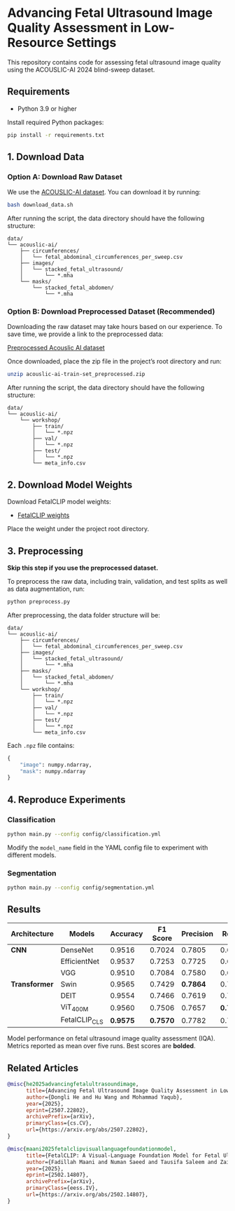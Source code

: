 # Advancing Fetal Ultrasound Image Quality Assessment in Low-Resource Settings

This repository contains code for assessing fetal ultrasound image quality using the ACOUSLIC-AI 2024 blind-sweep dataset.


## Requirements

- Python 3.9 or higher

Install required Python packages:

```bash
pip install -r requirements.txt
```


## 1. Download Data

### Option A: Download Raw Dataset

We use the [ACOUSLIC-AI dataset](https://zenodo.org/records/12697994). You can download it by running:

```sh
bash download_data.sh
```

After running the script, the data directory should have the following structure:

```
data/
└── acouslic-ai/
    ├── circumferences/
    │   └── fetal_abdominal_circumferences_per_sweep.csv
    ├── images/
    │   └── stacked_fetal_ultrasound/
    │       └── *.mha
    └── masks/
        └── stacked_fetal_abdomen/
            └── *.mha
```

### Option B: Download Preprocessed Dataset (Recommended)
Downloading the raw dataset may take hours based on our experience. To save time, we provide a link to the preprocessed data:

[Preprocessed Acouslic AI dataset](https://mbzuaiac-my.sharepoint.com/:f:/g/personal/dongli_he_mbzuai_ac_ae/EnvaQZKFGSdBpneYVOJ2PWoBS8Mcm_ewVMgGXLryybFarA?e=kBO0hY)

Once downloaded, place the zip file in the project’s root directory and run:

```bash
unzip acouslic-ai-train-set_preprocessed.zip
```

After running the script, the data directory should have the following structure:

```
data/
└── acouslic-ai/
    └── workshop/
        ├── train/
        │   └── *.npz
        ├── val/
        │   └── *.npz
        ├── test/
        │   └── *.npz
        └── meta_info.csv
```

## 2. Download Model Weights

Download FetalCLIP model weights:

- [FetalCLIP weights](https://mbzuaiac-my.sharepoint.com/:f:/g/personal/fadillah_maani_mbzuai_ac_ae/EspGREsyuOtEpxt36RoEUBoB6jtlsvPeoiDTBC1qX8WdZQ?e=uAbuyv)

Place the weight under the project root directory.

## 3. Preprocessing

**Skip this step if you use the preprocessed dataset.**

To preprocess the raw data, including train, validation, and test splits as well as data augmentation, run:

```bash
python preprocess.py
```

After preprocessing, the data folder structure will be:

```
data/
└── acouslic-ai/
    ├── circumferences/
    │   └── fetal_abdominal_circumferences_per_sweep.csv
    ├── images/
    │   └── stacked_fetal_ultrasound/
    │       └── *.mha
    ├── masks/
    │   └── stacked_fetal_abdomen/
    │       └── *.mha
    └── workshop/
        ├── train/
        │   └── *.npz
        ├── val/
        │   └── *.npz
        ├── test/
        │   └── *.npz
        └── meta_info.csv
```


Each `.npz` file contains:

```python
{
    "image": numpy.ndarray,
    "mask": numpy.ndarray
}
```

## 4. Reproduce Experiments

### Classification

```bash
python main.py --config config/classification.yml
```

Modify the `model_name` field in the YAML config file to experiment with different models.

### Segmentation

```bash
python main.py --config config/segmentation.yml
```

## Results
| Architecture    | Models                  | Accuracy    | F1 Score    | Precision    | Recall      | # Trainable<br>Parameters |
|-----------------|-------------------------|-------------|-------------|--------------|-------------|-------|
| **CNN**         | DenseNet                | 0.9516      | 0.7024      | 0.7805       | 0.6420      | 7.0 M |
|                 | EfficientNet            | 0.9537      | 0.7253      | 0.7725       | 0.6855      | 4.0 M |
|                 | VGG                     | 0.9510      | 0.7084      | 0.7580       | 0.6671      | 134 M |
| **Transformer** | Swin                    | 0.9565      | 0.7429      | **0.7864**   | 0.7113      | 1.7 M |
|                 | DEIT                    | 0.9554      | 0.7466      | 0.7619       | 0.7363      | 2.4 M |
|                 | ViT<sub>400M</sub>      | 0.9560      | 0.7506      | 0.7657       | **0.7417**  | 2.4 M |
|                 | FetalCLIP<sub>CLS</sub> | **0.9575**  | **0.7570**  | 0.7782       | 0.7397      | 2.4 M |

Model performance on fetal ultrasound image quality assessment (IQA). Metrics reported as mean over five runs. Best scores are **bolded**.

## Related Articles

```bibtex
@misc{he2025advancingfetalultrasoundimage,
      title={Advancing Fetal Ultrasound Image Quality Assessment in Low-Resource Settings}, 
      author={Dongli He and Hu Wang and Mohammad Yaqub},
      year={2025},
      eprint={2507.22802},
      archivePrefix={arXiv},
      primaryClass={cs.CV},
      url={https://arxiv.org/abs/2507.22802}, 
}
```
```bibtex
@misc{maani2025fetalclipvisuallanguagefoundationmodel,
      title={FetalCLIP: A Visual-Language Foundation Model for Fetal Ultrasound Image Analysis}, 
      author={Fadillah Maani and Numan Saeed and Tausifa Saleem and Zaid Farooq and Hussain Alasmawi and Werner Diehl and Ameera Mohammad and Gareth Waring and Saudabi Valappi and Leanne Bricker and Mohammad Yaqub},
      year={2025},
      eprint={2502.14807},
      archivePrefix={arXiv},
      primaryClass={eess.IV},
      url={https://arxiv.org/abs/2502.14807}, 
}
```